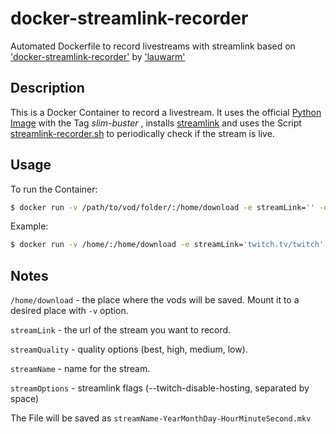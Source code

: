 # docker-streamlink-recorder
Automated Dockerfile to record livestreams with streamlink based on ['docker-streamlink-recorder'](https://github.com/lauwarm/docker-streamlink-recorder) by ['lauwarm'](https://github.com/lauwarm)

## Description
This is a Docker Container to record a livestream. It uses the official [Python Image](https://hub.docker.com/_/python) with the Tag *slim-buster*  , installs [streamlink](https://github.com/streamlink/streamlink) and uses the Script [streamlink-recorder.sh](https://raw.githubusercontent.com/lauwarm/docker-streamlink-recorder/python3.8.1_buster_1.3.1/streamlink-recorder.sh) to periodically check if the stream is live.

## Usage
To run the Container:
```bash
$ docker run -v /path/to/vod/folder/:/home/download -e streamLink='' -e streamQuality='' -e streamName='' -e streamOptions='' lauwarm/streamlink-recorder
```

Example:
```bash
$ docker run -v /home/:/home/download -e streamLink='twitch.tv/twitch' -e streamQuality='best' -e streamName='twitch' -e streamOptions='--twitch-disable-hosting' lauwarm/streamlink-recorder
```

## Notes

`/home/download` - the place where the vods will be saved. Mount it to a desired place with `-v` option.

`streamLink` - the url of the stream you want to record.

`streamQuality` - quality options (best, high, medium, low).

`streamName` - name for the stream.

`streamOptions` - streamlink flags (--twitch-disable-hosting, separated by space)

The File will be saved as `streamName-YearMonthDay-HourMinuteSecond.mkv`
